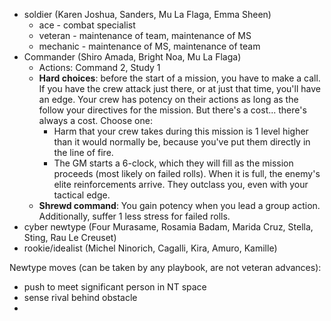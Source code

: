 - soldier (Karen Joshua, Sanders, Mu La Flaga, Emma Sheen)
  - ace - combat specialist
  - veteran - maintenance of team, maintenance of MS
  - mechanic - maintenance of MS, maintenance of team
- Commander (Shiro Amada, Bright Noa, Mu La Flaga)
  - Actions: Command 2, Study 1
  - **Hard choices**: before the start of a mission, you have to make a call. If
      you have the crew attack just there, or at just that time, you'll have an
      edge. Your crew has potency on their actions as long as the follow your
      directives for the mission. But there's a cost... there's always a cost.
      Choose one:
      - Harm that your crew takes during this mission is 1 level higher than it
          would normally be, because you've put them directly in the line of fire.
      - The GM starts a 6-clock, which they will fill as the mission proceeds
          (most likely on failed rolls). When it is full, the enemy's elite
          reinforcements arrive. They outclass you, even with your tactical
          edge.
  - **Shrewd command**: You gain potency when you lead a group action.
      Additionally, suffer 1 less stress for failed rolls.
- cyber newtype (Four Murasame, Rosamia Badam, Marida Cruz, Stella, Sting, Rau
    Le Creuset)
- rookie/idealist (Michel Ninorich, Cagalli, Kira, Amuro, Kamille)

Newtype moves (can be taken by any playbook, are not veteran advances):

- push to meet significant person in NT space
- sense rival behind obstacle
-

